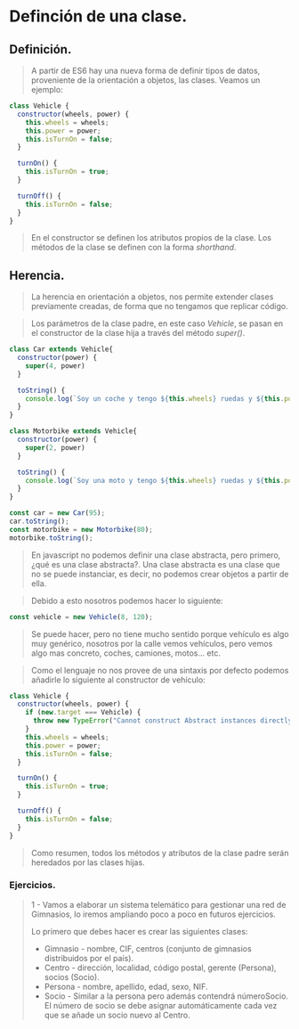 # Definción de una clase.

## Definición.

> A partir de ES6 hay una nueva forma de definir tipos de datos, proveniente de la orientación a objetos, las clases. Veamos un ejemplo: 

```javascript
class Vehicle {
  constructor(wheels, power) {
    this.wheels = wheels;
    this.power = power;
    this.isTurnOn = false;
  }

  turnOn() {
    this.isTurnOn = true;
  }

  turnOff() {
    this.isTurnOn = false;
  }
}
```

> En el constructor se definen los atributos propios de la clase. Los métodos de la clase se definen con la forma _shorthand_.

## Herencia.

> La herencia en orientación a objetos, nos permite extender clases previamente creadas, de forma que no tengamos que replicar código. 

> Los parámetros de la clase padre, en este caso _Vehicle_, se pasan en el constructor de la clase hija a través del método _super()_.

```javascript
class Car extends Vehicle{
  constructor(power) {
    super(4, power)
  }

  toString() {
    console.log(`Soy un coche y tengo ${this.wheels} ruedas y ${this.power} caballos de potencia.`);
  }
}

class Motorbike extends Vehicle{
  constructor(power) {
    super(2, power)
  }

  toString() {
    console.log(`Soy una moto y tengo ${this.wheels} ruedas y ${this.power} caballos de potencia.`);
  }
}

const car = new Car(95);
car.toString();
const motorbike = new Motorbike(80);
motorbike.toString();
```

> En javascript no podemos definir una clase abstracta, pero primero, ¿qué es una clase abstracta?. Una clase abstracta es una clase que no se puede instanciar, es decir, no podemos crear objetos a partir de ella. 

> Debido a esto nosotros podemos hacer lo siguiente:

```javascript
const vehicle = new Vehicle(8, 120);
```

> Se puede hacer, pero no tiene mucho sentido porque vehículo es algo muy genérico, nosotros por la calle vemos vehículos, pero vemos algo mas concreto, coches, camiones, motos... etc.

> Como el lenguaje no nos provee de una sintaxis por defecto podemos añadirle lo siguiente al constructor de vehículo: 

```javascript
class Vehicle {
  constructor(wheels, power) {
    if (new.target === Vehicle) {
      throw new TypeError("Cannot construct Abstract instances directly.");
    }
    this.wheels = wheels;
    this.power = power;
    this.isTurnOn = false;
  }

  turnOn() {
    this.isTurnOn = true;
  }

  turnOff() {
    this.isTurnOn = false;
  }
}
```

> Como resumen, todos los métodos y atributos de la clase padre serán heredados por las clases hijas. 

### Ejercicios.

> 1 - Vamos a elaborar un sistema telemático para gestionar una red de Gimnasios, lo iremos ampliando poco a poco en futuros ejercicios. 
>
> Lo primero que debes hacer es crear las siguientes clases: 
>
> - Gimnasio - nombre, CIF, centros (conjunto de gimnasios distribuidos por el país).
> - Centro - dirección, localidad, código postal, gerente (Persona), socios (Socio).
> - Persona - nombre, apellido, edad, sexo, NIF.
> - Socio - Similar a la persona pero además contendrá númeroSocio. El número de socio se debe asignar automáticamente cada vez que se añade un socio nuevo al Centro. 